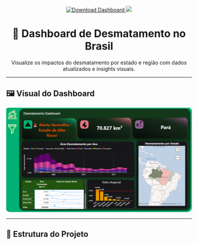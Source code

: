 <p align="center">
  <a href="https://app.powerbi.com/groups/me/reports/216293a3-9b8e-4c67-bad5-83faf7b581cd?ctid=dee74457-d751-4011-a5c4-44560cf8b415&pbi_source=linkShare&bookmarkGuid=db918c5a-637b-4a60-a163-e2d062e2bb23">
    <img src="https://img.shields.io/badge/Download%20PBIX-Dashboard-brightgreen?style=for-the-badge&logo=powerbi" alt="Download Dashboard"/>
  </a>
  <a href="https://app.powerbi.com/groups/me/reports/216293a3-9b8e-4c67-bad5-83faf7b581cd?ctid=dee74457-d751-4011-a5c4-44560cf8b415&pbi_source=linkShare&bookmarkGuid=d0d533ff-cf3e-4913-b012-75e43c508776">
    <img src="https://img.shields.io/badge/Abrir%20no%20Power%20BI-Online-blue?style=for-the-badge&logo=powerbi&logoColor=white"/>
  </a>
</p>

<h1 align="center">🌳 Dashboard de Desmatamento no Brasil</h1>

<p align="center">Visualize os impactos do desmatamento por estado e região com dados atualizados e insights visuais.</p>

---

## 🖼️ Visual do Dashboard

<p align="center">
  <img src="tb.png" alt="Dashboard Preview" width="800px"/>
</p>

---

## 📂 Estrutura do Projeto

